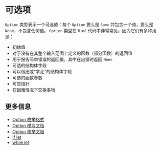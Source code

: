 # 可选项

`Option` 类型表示一个可选值：每个 `Option` 要么是 `Some` 并包含一个值，要么是 `None`，不包含任何值。
`Option` 类型在 Rust 代码中非常常见，因为它们有多种用途：

- 初始值
- 对于没有在其整个输入范围上定义的函数（部分函数）的返回值
- 用于报告简单错误的返回值，其中在出错时返回 `None`
- 可选的结构体字段
- 可以借出或“拿走”的结构体字段
- 可选的函数参数
- 可空指针
- 在困难情况下交换事物

## 更多信息

- [Option 枚举格式](https://doc.rust-lang.org/book/ch10-01-syntax.html#in-enum-definitions)
- [Option 模块文档](https://doc.rust-lang.org/std/option/)
- [Option 枚举文档](https://doc.rust-lang.org/std/option/enum.Option.html)
- [if let](https://doc.rust-lang.org/rust-by-example/flow_control/if_let.html)
- [while let](https://doc.rust-lang.org/rust-by-example/flow_control/while_let.html)